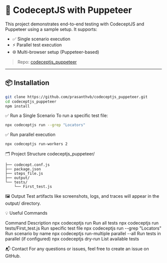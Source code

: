 # 🧪 CodeceptJS with Puppeteer

This project demonstrates end-to-end testing with CodeceptJS and Puppeteer using a sample setup. It supports:

- ✅ Single scenario execution
- ⚡ Parallel test execution
- 🌐 Multi-browser setup (Puppeteer-based)

> Repo: [codeceptjs_puppeteer](https://github.com/prasanthvb/codeceptjs_puppeteer)

---

## 📦 Installation

```bash
git clone https://github.com/prasanthvb/codeceptjs_puppeteer.git
cd codeceptjs_puppeteer
npm install
```
✅ Run a Single Scenario
To run a specific test file:

```bash
npx codeceptjs run --grep "Locators"
```
✅ Run parallel execution

```bash
npx codeceptjs run-workers 2
```
🗂 Project Structure
codeceptjs_puppeteer/

    ├── codecept.conf.js
    ├── package.json
    ├── steps_file.js
    ├── output/
    └── tests/
        └── First_test.js
🖼 Output
Test artifacts like screenshots, logs, and traces will appear in the output/ directory.

💡 Useful Commands

Command	Description
npx codeceptjs run	Run all tests
npx codeceptjs run tests/First_test.js	Run specific test file
npx codeceptjs run --grep "Locators"	Run scenario by name
npx codeceptjs run-multiple parallel --all	Run tests in parallel (if configured)
npx codeceptjs dry-run	List available tests


📬 Contact
For any questions or issues, feel free to create an issue on GitHub.
